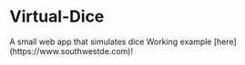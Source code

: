 <h1>Virtual-Dice</h1></ br>
A small web app that simulates dice
Working example [here](https://www.southwestde.com)!
